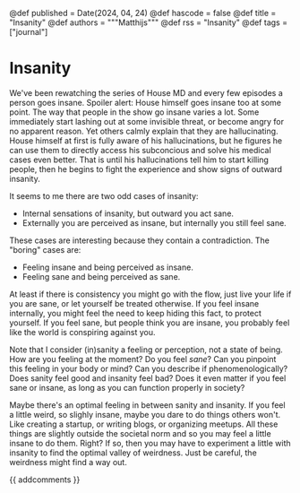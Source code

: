 @def published = Date(2024, 04, 24)
@def hascode = false
@def title = "Insanity"
@def authors = """Matthijs"""
@def rss = "Insanity"
@def tags = ["journal"]


# Insanity

We've been rewatching the series of House MD and every few episodes a person goes insane. Spoiler alert: House himself goes insane too at some point. The way that people in the show go insane varies a lot. Some immediately start lashing out at some invisible threat, or become angry for no apparent reason. Yet others calmly explain that they are hallucinating. House himself at first is fully aware of his hallucinations, but he figures he can use them to directly access his subconcious and solve his medical cases even better. That is until his hallucinations tell him to start killing people, then he begins to fight the experience and show signs of outward insanity.

It seems to me there are two odd cases of insanity:
* Internal sensations of insanity, but outward you act sane.
* Externally you are perceived as insane, but internally you still feel sane.

These cases are interesting because they contain a contradiction. The "boring" cases are:
* Feeling insane and being perceived as insane.
* Feeling sane and being perceived as sane.

At least if there is consistency you might go with the flow, just live your life if you are sane, or let yourself be treated otherwise. If you feel insane internally, you might feel the need to keep hiding this fact, to protect yourself. If you feel sane, but people think you are insane, you probably feel like the world is conspiring against you.

Note that I consider (in)sanity a feeling or perception, not a state of being. How are you feeling at the moment? Do you feel _sane_? Can you pinpoint this feeling in your body or mind? Can you describe if phenomenologically? Does sanity feel good and insanity feel bad? Does it even matter if you feel sane or insane, as long as you can function properly in society?

Maybe there's an optimal feeling in between sanity and insanity. If you feel a little weird, so slighly insane, maybe you dare to do things others won't. Like creating a startup, or writing blogs, or organizing meetups. All these things are slightly outside the societal norm and so you may feel a little insane to do them. Right? If so, then you may have to experiment a little with insanity to find the optimal valley of weirdness. Just be careful, the weirdness might find a way out.

{{ addcomments }}
